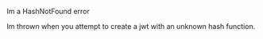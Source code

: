 Im a HashNotFound error

Im thrown when you attempt to create a jwt with an unknown hash function.

